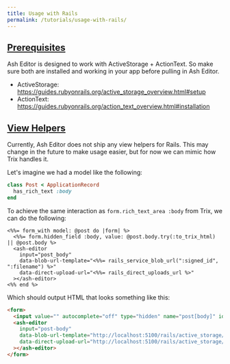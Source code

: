 ```yaml
---
title: Usage with Rails
permalink: /tutorials/usage-with-rails/
---
```


## [Prerequisites](#prerequisites)

Ash Editor is designed to work with ActiveStorage + ActionText. So make sure both
are installed and working in your app before pulling in Ash Editor.

- ActiveStorage: <https://guides.rubyonrails.org/active_storage_overview.html#setup>
- ActionText: <https://guides.rubyonrails.org/action_text_overview.html#installation>

## [View Helpers](#view-helpers)

Currently, Ash Editor does not ship any view helpers for Rails. This may change in
the future to make usage easier, but for now we can mimic how Trix handles it.

Let's imagine we had a model like the following:

```rb
class Post < ApplicationRecord
  has_rich_text :body
end
```

To achieve the same interaction as `form.rich_text_area :body` from Trix,
we can do the following:

```erb
<%%= form_with model: @post do |form| %>
  <%%= form.hidden_field :body, value: @post.body.try(:to_trix_html) || @post.body %>
  <ash-editor
    input="post_body"
    data-blob-url-template="<%%= rails_service_blob_url(":signed_id", ":filename") %>"
    data-direct-upload-url="<%%= rails_direct_uploads_url %>"
  ></ash-editor>
<%% end %>
```

Which should output HTML that looks something like this:

```html
<form>
  <input value="" autocomplete="off" type="hidden" name="post[body]" id="post_body">
  <ash-editor
    input="post-body"
    data-blob-url-template="http://localhost:5100/rails/active_storage/blobs/redirect/:signed_id/:filename"
    data-direct-upload-url="http://localhost:5100/rails/active_storage/direct_uploads"
  ></ash-editor>
</form>
```
